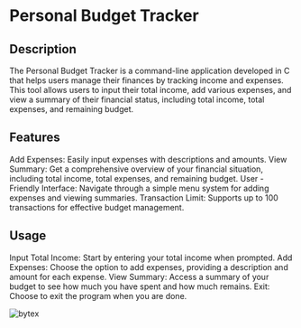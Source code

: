 # Personal Budget Tracker

## Description
The Personal Budget Tracker is a command-line application developed in C that helps users manage their finances by tracking income and expenses. This tool allows users to input their total income, add various expenses, and view a summary of their financial status, including total income, total expenses, and remaining budget.

## Features
Add Expenses: Easily input expenses with descriptions and amounts.
View Summary: Get a comprehensive overview of your financial situation, including total income, total expenses, and remaining budget.
User -Friendly Interface: Navigate through a simple menu system for adding expenses and viewing summaries.
Transaction Limit: Supports up to 100 transactions for effective budget management.


## Usage
Input Total Income: Start by entering your total income when prompted.
Add Expenses: Choose the option to add expenses, providing a description and amount for each expense.
View Summary: Access a summary of your budget to see how much you have spent and how much remains.
Exit: Choose to exit the program when you are done.

![bytex](https://github.com/user-attachments/assets/8739d01e-645e-4d9d-b790-27ec98c77fba)

